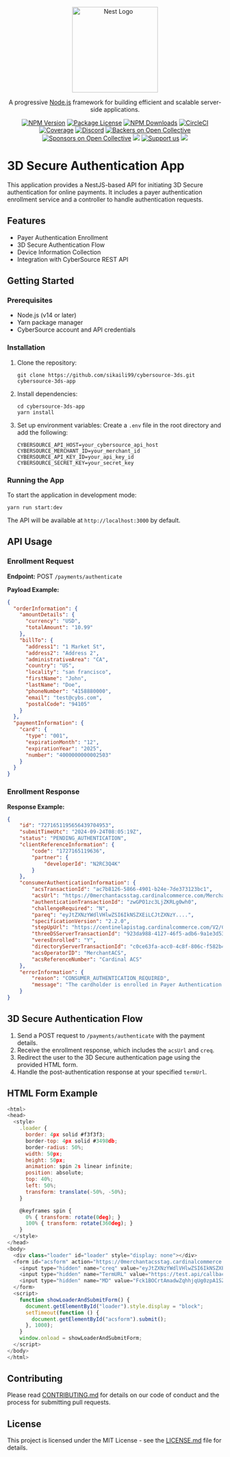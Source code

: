 <p align="center">
  <a href="http://nestjs.com/" target="blank"><img src="https://nestjs.com/img/logo-small.svg" width="200" alt="Nest Logo" /></a>
</p>

[circleci-image]: https://img.shields.io/circleci/build/github/nestjs/nest/master?token=abc123def456
[circleci-url]: https://circleci.com/gh/nestjs/nest

  <p align="center">A progressive <a href="http://nodejs.org" target="_blank">Node.js</a> framework for building efficient and scalable server-side applications.</p>
    <p align="center">
<a href="https://www.npmjs.com/~nestjscore" target="_blank"><img src="https://img.shields.io/npm/v/@nestjs/core.svg" alt="NPM Version" /></a>
<a href="https://www.npmjs.com/~nestjscore" target="_blank"><img src="https://img.shields.io/npm/l/@nestjs/core.svg" alt="Package License" /></a>
<a href="https://www.npmjs.com/~nestjscore" target="_blank"><img src="https://img.shields.io/npm/dm/@nestjs/common.svg" alt="NPM Downloads" /></a>
<a href="https://circleci.com/gh/nestjs/nest" target="_blank"><img src="https://img.shields.io/circleci/build/github/nestjs/nest/master" alt="CircleCI" /></a>
<a href="https://coveralls.io/github/nestjs/nest?branch=master" target="_blank"><img src="https://coveralls.io/repos/github/nestjs/nest/badge.svg?branch=master#9" alt="Coverage" /></a>
<a href="https://discord.gg/G7Qnnhy" target="_blank"><img src="https://img.shields.io/badge/discord-online-brightgreen.svg" alt="Discord"/></a>
<a href="https://opencollective.com/nest#backer" target="_blank"><img src="https://opencollective.com/nest/backers/badge.svg" alt="Backers on Open Collective" /></a>
<a href="https://opencollective.com/nest#sponsor" target="_blank"><img src="https://opencollective.com/nest/sponsors/badge.svg" alt="Sponsors on Open Collective" /></a>
  <a href="https://paypal.me/kamilmysliwiec" target="_blank"><img src="https://img.shields.io/badge/Donate-PayPal-ff3f59.svg"/></a>
    <a href="https://opencollective.com/nest#sponsor"  target="_blank"><img src="https://img.shields.io/badge/Support%20us-Open%20Collective-41B883.svg" alt="Support us"></a>
  <a href="https://twitter.com/nestframework" target="_blank"><img src="https://img.shields.io/twitter/follow/nestframework.svg?style=social&label=Follow"></a>
</p>
  <!--[![Backers on Open Collective](https://opencollective.com/nest/backers/badge.svg)](https://opencollective.com/nest#backer)
  [![Sponsors on Open Collective](https://opencollective.com/nest/sponsors/badge.svg)](https://opencollective.com/nest#sponsor)-->

# 3D Secure Authentication App

This application provides a NestJS-based API for initiating 3D Secure authentication for online payments. It includes a payer authentication enrollment service and a controller to handle authentication requests.

## Features

- Payer Authentication Enrollment
- 3D Secure Authentication Flow
- Device Information Collection
- Integration with CyberSource REST API

## Getting Started

### Prerequisites

- Node.js (v14 or later)
- Yarn package manager
- CyberSource account and API credentials

### Installation

1. Clone the repository:
   ```
   git clone https://github.com/sikaili99/cybersource-3ds.git cybersource-3ds-app
   ```

2. Install dependencies:
   ```
   cd cybersource-3ds-app
   yarn install
   ```

3. Set up environment variables:
   Create a `.env` file in the root directory and add the following:
   ```
   CYBERSOURCE_API_HOST=your_cybersource_api_host
   CYBERSOURCE_MERCHANT_ID=your_merchant_id
   CYBERSOURCE_API_KEY_ID=your_api_key_id
   CYBERSOURCE_SECRET_KEY=your_secret_key
   ```

### Running the App

To start the application in development mode:

```
yarn run start:dev
```

The API will be available at `http://localhost:3000` by default.

## API Usage

### Enrollment Request

**Endpoint:** POST `/payments/authenticate`

**Payload Example:**

```json
{
  "orderInformation": {
    "amountDetails": {
      "currency": "USD",
      "totalAmount": "10.99"
    },
    "billTo": {
      "address1": "1 Market St",
      "address2": "Address 2",
      "administrativeArea": "CA",
      "country": "US",
      "locality": "san francisco",
      "firstName": "John",
      "lastName": "Doe",
      "phoneNumber": "4158880000",
      "email": "test@cybs.com",
      "postalCode": "94105"
    }
  },
  "paymentInformation": {
    "card": {
      "type": "001",
      "expirationMonth": "12",
      "expirationYear": "2025",
      "number": "4000000000002503"
    }
  }
}
```

### Enrollment Response

**Response Example:**

```json
{
    "id": "7271651195656439704953",
    "submitTimeUtc": "2024-09-24T08:05:19Z",
    "status": "PENDING_AUTHENTICATION",
    "clientReferenceInformation": {
        "code": "1727165119636",
        "partner": {
            "developerId": "N2RC3Q4K"
        }
    },
    "consumerAuthenticationInformation": {
        "acsTransactionId": "ac7b8126-5866-4901-b24e-7de373123bc1",
        "acsUrl": "https://0merchantacsstag.cardinalcommerce.com/MerchantACSWeb/creq.jsp",
        "authenticationTransactionId": "zwGPO1zc3LjZKRLg0wh0",
        "challengeRequired": "N",
        "pareq": "eyJtZXNzYWdlVHlwZSI6IkNSZXEiLCJtZXNzY....",
        "specificationVersion": "2.2.0",
        "stepUpUrl": "https://centinelapistag.cardinalcommerce.com/V2/Cruise/StepUp",
        "threeDSServerTransactionId": "923da988-4127-46f5-adb6-9a1e3d53050c",
        "veresEnrolled": "Y",
        "directoryServerTransactionId": "c0ce63fa-acc0-4c8f-806c-f582b4fa5c89",
        "acsOperatorID": "MerchantACS",
        "acsReferenceNumber": "Cardinal ACS"
    },
    "errorInformation": {
        "reason": "CONSUMER_AUTHENTICATION_REQUIRED",
        "message": "The cardholder is enrolled in Payer Authentication. Please authenticate the cardholder before continuing with the transaction."
    }
}
```

## 3D Secure Authentication Flow

1. Send a POST request to `/payments/authenticate` with the payment details.
2. Receive the enrollment response, which includes the `acsUrl` and `creq`.
3. Redirect the user to the 3D Secure authentication page using the provided HTML form.
4. Handle the post-authentication response at your specified `termUrl`.

## HTML Form Example

```js
<html>
<head>
  <style>
    .loader {
      border: 4px solid #f3f3f3;
      border-top: 4px solid #3498db;
      border-radius: 50%;
      width: 50px;
      height: 50px;
      animation: spin 2s linear infinite;
      position: absolute;
      top: 40%;
      left: 50%;
      transform: translate(-50%, -50%);
    }

    @keyframes spin {
      0% { transform: rotate(0deg); }
      100% { transform: rotate(360deg); }
    }
  </style>
</head>
<body>
  <div class="loader" id="loader" style="display: none"></div>
  <form id="acsform" action="https://0merchantacsstag.cardinalcommerce.com/MerchantACSWeb/creq.jsp" method="POST">
    <input type="hidden" name="creq" value="eyJtZXNzYWdlVHlwZSI6IkNSZXEiLCJtZXNzYWdlVmVyc2lvbiI6IjIuMi4wIiwidGhyZWVEU1NlcnZlclRyYW5zSUQiOiJhZTE4ZTBhNi1mNTg0LTQ4OWItYTcwNy1iZWM0YTViNDIwYjQiLCJhY3NUcmFuc0lEIjoiZWYyYTRkMjItMGM3MS00MTkwLWFmYjMtNTM1YjY4NDUzYjU1IiwiY2hhbGxlbmdlV2luZG93U2l6ZSI6IjAyIn0"> 
    <input type="hidden" name="TermURL" value="https://test.api/callback">
    <input type="hidden" name="MD" value="Fck1BOCrtAmadwZqhhjqUg0zpA1SZ5pMz8KCMLO53crxpdTYxh">
  </form>
  <script>
    function showLoaderAndSubmitForm() {
      document.getElementById("loader").style.display = "block";
      setTimeout(function () {
        document.getElementById("acsform").submit();
      }, 1000);
    }
    window.onload = showLoaderAndSubmitForm;
  </script>
</body>
</html>
```

## Contributing

Please read [CONTRIBUTING.md](CONTRIBUTING.md) for details on our code of conduct and the process for submitting pull requests.

## License

This project is licensed under the MIT License - see the [LICENSE.md](LICENSE.md) file for details.
